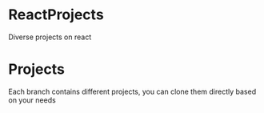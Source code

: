 # ReactProjects
Diverse projects on react

# Projects
Each branch contains different projects, you can clone them directly based on your needs
